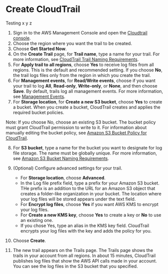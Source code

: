 # Create CloudTrail
Testing x y z
1. Sign in to the AWS Management Console and open the [Cloudtrail console](https://console.aws.amazon.com/). 
2. Choose the region where you want the trail to be created.
3. Choose **Get Started Now**.
4. On the **Create Trail** page, for **Trail name**, type a name for your trail. For more information, see [CloudTrail Trail Naming Requirements](https://docs.aws.amazon.com/awscloudtrail/latest/userguide/cloudtrail-trail-naming-requirements.html).
5. For **Apply trail to all regions**, choose **Yes** to receive log files from all regions. This is the default and recommended setting. If you choose **No**, the trail logs files only from the region in which you create the trail.
6. For **Management events**, for **Read/Write events**, choose if you want your trail to log **All**, **Read-only**, **Write-only**, or **None**, and then choose **Save**. By default, trails log all management events. For more information, see [Management Events](https://docs.aws.amazon.com/awscloudtrail/latest/userguide/logging-management-and-data-events-with-cloudtrail.html#logging-management-events).
7. For **Storage location**, for **Create a new S3 bucket**, choose **Yes** to create a bucket. When you create a bucket, CloudTrail creates and applies the required bucket policies.

Note: If you choose No, choose an existing S3 bucket. The bucket policy must grant CloudTrail permission to write to it. For information about manually editing the bucket policy, see [Amazon S3 Bucket Policy for CloudTrail](https://docs.aws.amazon.com/awscloudtrail/latest/userguide/create-s3-bucket-policy-for-cloudtrail.html).

8. For **S3 bucket**, type a name for the bucket you want to designate for log file storage. The name must be globally unique. For more information, see [Amazon S3 Bucket Naming Requirements](https://docs.aws.amazon.com/awscloudtrail/latest/userguide/cloudtrail-s3-bucket-naming-requirements.html).

9. (Optional) Configure advanced settings for your trail. 
	* For **Storage location**, choose **Advanced**.
	* In the Log file prefix field, type a prefix for your Amazon S3 bucket. THe prefix is an addition to the URL for an Amazon S3 object that creates a folder-like organization in your bucket. The location where your log files will be stored appears under the text field.
	* For **Encrypt log files**,  choose **Yes** if you want AWS KMS to encrypt your log files.
	* For **Create a new KMS key**, choose **Yes** to create a key or **No** to use an existing one.
	* If you chose Yes, type an alias in the KMS key field. CloudTrail encrypts your log files with the key and adds the policy for you. 

10. Choose **Create**.
11. The new trail appears on the Trails page. The Trails page shows the trails in your account from all regions. In about 15 minutes, CloudTrail publishes log files that show the AWS API calls made in your account. You can see the log files in the S3 bucket that you specified.